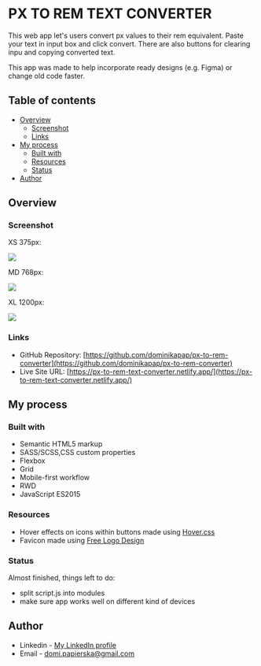 # PX TO REM TEXT CONVERTER

This web app let's users convert px values to their rem equivalent. Paste your text in input box and click convert. There are also buttons for clearing inpu and copying converted text. 

This app was made to help incorporate ready designs (e.g. Figma) or change  old code faster. 

## Table of contents

- [Overview](#overview)
  - [Screenshot](#screenshot)
  - [Links](#links)
- [My process](#my-process)
  - [Built with](#built-with)
  - [Resources](#resources)
  - [Status](#status)
- [Author](#author)



## Overview


### Screenshot

XS 375px:  
  
![](./screenshots/XS375.png)

MD 768px:  
  
![](./screenshots/MD768.png)

XL 1200px:
  
![](./screenshots/XL1200.png)





### Links

- GitHub Repository: [https://github.com/dominikapap/px-to-rem-converter](https://github.com/dominikapap/px-to-rem-converter)
- Live Site URL: [https://px-to-rem-text-converter.netlify.app/](https://px-to-rem-text-converter.netlify.app/)

## My process

### Built with

- Semantic HTML5 markup
- SASS/SCSS,CSS custom properties
- Flexbox
- Grid
- Mobile-first workflow
- RWD
- JavaScript ES2015

### Resources
- Hover effects on icons within buttons made using [Hover.css](https://ianlunn.github.io/Hover/)
- Favicon made using [Free Logo Design](https://www.freelogodesign.org/)

### Status
  Almost finished, things left to do:
  - split script.js into modules
  - make sure app works well on different kind of devices


## Author

- Linkedin - [My LinkedIn profile](https://www.linkedin.com/in/dominika-papierska-1ba09311a/)
- Email - domi.papierska@gmail.com

